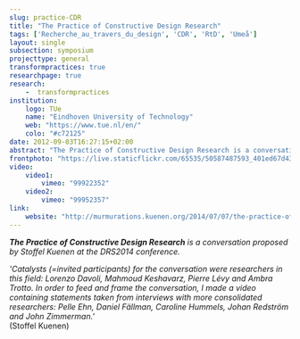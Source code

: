 ```yaml
---
slug: practice-CDR
title: "The Practice of Constructive Design Research"
tags: ['Recherche_au_travers_du_design', 'CDR', 'RtD', 'Umeå']
layout: single
subsection: symposium
projecttype: general
transformpractices: true
researchpage: true
research: 
    -  transformpractices
institution:
    logo: TUe
    name: "Eindhoven University of Technology"
    web: "https://www.tue.nl/en/"
    colo: "#c72125"
date: 2012-09-03T16:27:15+02:00
abstract: "The Practice of Constructive Design Research is a conversation proposed by Stoffel Kuenen at the DRS2014 conference.</i>"
frontphoto: "https://live.staticflickr.com/65535/50587487593_401ed67d43.jpg"
video:
    video1:
        vimeo: "99922352"
    video2:
        vimeo: "99952357"
link:
    website: "http://murmurations.kuenen.org/2014/07/07/the-practice-of-constructive-design-research"
---
```


***The Practice of Constructive Design Research*** *is a conversation proposed by Stoffel Kuenen at the DRS2014 conference.*

*'Catalysts (=invited participants) for the conversation were researchers in this field: Lorenzo Davoli, Mahmoud Keshavarz, Pierre Lévy and Ambra Trotto. In order to feed and frame the conversation, I made a video containing statements taken from interviews with more consolidated researchers: Pelle Ehn, Daniel Fällman, Caroline Hummels, Johan Redström and John Zimmerman.'*  
(Stoffel Kuenen)
